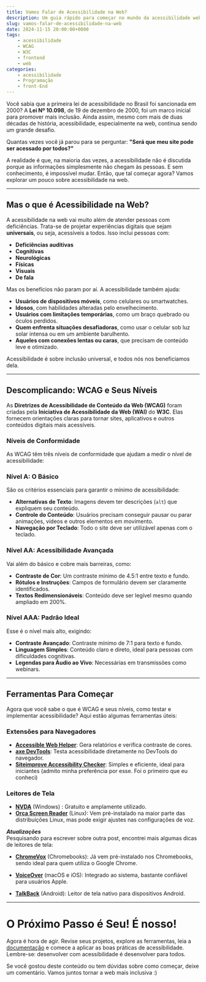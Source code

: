 ```yaml
---
title: Vamos Falar de Acessibilidade na Web?
description: Um guia rápido para começar no mundo da acessibilidade web
slug: vamos-falar-de-acessibilidade-na-web
date: 2024-11-15 20:00:00+0000
tags: 
    - acessibilidade
    - WCAG
    - W3C
    - frontend
    - web
categories:
    - acessibilidade
    - Programação
    - front-End
---
```



Você sabia que a primeira lei de acessibilidade no Brasil foi sancionada em 2000? A **Lei Nº 10.098**, de 19 de dezembro de 2000, foi um marco inicial para promover mais inclusão. Ainda assim, mesmo com mais de duas décadas de história, acessibilidade, especialmente na web, continua sendo um grande desafio.

Quantas vezes você já parou para se perguntar: **"Será que meu site pode ser acessado por todos?"**  

A realidade é que, na maioria das vezes, a acessibilidade não é discutida porque as informações simplesmente não chegam às pessoas. E sem conhecimento, é impossível mudar. Então, que tal começar agora? Vamos explorar um pouco sobre acessibilidade na web.

---

## Mas o que é Acessibilidade na Web?

A acessibilidade na web vai muito além de atender pessoas com deficiências. Trata-se de projetar experiências digitais que sejam **universais**, ou seja, acessíveis a todos. Isso inclui pessoas com:

- **Deficiências auditivas**  
- **Cognitivas**  
- **Neurológicas**  
- **Físicas**  
- **Visuais**  
- **De fala**  

Mas os benefícios não param por aí. A acessibilidade também ajuda:

- **Usuários de dispositivos móveis**, como celulares ou smartwatches.  
- **Idosos**, com habilidades alteradas pelo envelhecimento.  
- **Usuários com limitações temporárias**, como um braço quebrado ou óculos perdidos.  
- **Quem enfrenta situações desafiadoras**, como usar o celular sob luz solar intensa ou em um ambiente barulhento.  
- **Aqueles com conexões lentas ou caras**, que precisam de conteúdo leve e otimizado.  

Acessibilidade é sobre inclusão universal, e todos nós nos beneficiamos dela.

---

## Descomplicando: WCAG e Seus Níveis

As **Diretrizes de Acessibilidade de Conteúdo da Web (WCAG)** foram criadas pela **Iniciativa de Acessibilidade da Web (WAI)** do **W3C**. Elas fornecem orientações claras para tornar sites, aplicativos e outros conteúdos digitais mais acessíveis.  

### Níveis de Conformidade

As WCAG têm três níveis de conformidade que ajudam a medir o nível de acessibilidade:

### **Nível A**: O Básico  
São os critérios essenciais para garantir o mínimo de acessibilidade:  
- **Alternativas de Texto**: Imagens devem ter descrições (`alt`) que expliquem seu conteúdo.  
- **Controle do Conteúdo**: Usuários precisam conseguir pausar ou parar animações, vídeos e outros elementos em movimento.  
- **Navegação por Teclado**: Todo o site deve ser utilizável apenas com o teclado.  

### **Nível AA**: Acessibilidade Avançada  
Vai além do básico e cobre mais barreiras, como:  
- **Contraste de Cor**: Um contraste mínimo de 4.5:1 entre texto e fundo.  
- **Rótulos e Instruções**: Campos de formulário devem ser claramente identificados.  
- **Textos Redimensionáveis**: Conteúdo deve ser legível mesmo quando ampliado em 200%.  

### **Nível AAA**: Padrão Ideal  
Esse é o nível mais alto, exigindo:  
- **Contraste Avançado**: Contraste mínimo de 7:1 para texto e fundo.  
- **Linguagem Simples**: Conteúdo claro e direto, ideal para pessoas com dificuldades cognitivas.  
- **Legendas para Áudio ao Vivo**: Necessárias em transmissões como webinars.  

---

## Ferramentas Para Começar

Agora que você sabe o que é WCAG e seus níveis, como testar e implementar acessibilidade? Aqui estão algumas ferramentas úteis:

### **Extensões para Navegadores**  
- **[Accessible Web Helper](https://chromewebstore.google.com/detail/accessible-web-helper/gdnpkbipbholkoaggmlblpbmgemddbgb)**: Gera relatórios e verifica contraste de cores.  
- **[axe DevTools](https://chromewebstore.google.com/detail/axe-devtools-web-accessib/lhdoppojpmngadmnindnejefpokejbdd)**: Testa acessibilidade diretamente no DevTools do navegador.  
- **[Siteimprove Accessibility Checker](https://chromewebstore.google.com/detail/siteimprove-accessibility/djcglbmbegflehmbfleechkjhmedcopn)**: Simples e eficiente, ideal para iniciantes (admito minha preferência por esse. Foi o primeiro que eu conheci)

### **Leitores de Tela**  
- **[NVDA](https://www.nvaccess.org/download/)** (Windows) : Gratuito e amplamente utilizado.  
- **[Orca Screen Reader](https://help.gnome.org/users/orca/stable/index.html.en)** (Linux): Vem pré-instalado na maior parte das distribuições Linux, mas pode exigir ajustes nas configurações de voz.  

**_Atualizações_**  
Pesquisando para escrever sobre outra post, encontrei mais algumas dicas de leitores de tela:
- **[ChromeVox](https://support.google.com/chromebook/answer/7031755)** (Chromebooks): Já vem pré-instalado nos Chromebooks, sendo ideal para quem utiliza o Google Chrome.

- **[VoiceOver](https://www.apple.com/accessibility/vision/)** (macOS e iOS):  Integrado ao sistema, bastante confiável para usuários Apple.

- **[TalkBack](https://play.google.com/store/apps/details?id=com.google.android.marvin.talkback)** (Android):  Leitor de tela nativo para dispositivos Android.

---

# O Próximo Passo é Seu! É nosso!

Agora é hora de agir. Revise seus projetos, explore as ferramentas, leia a [documentação](https://www.w3.org/TR/WCAG21/) e comece a aplicar as boas práticas de acessibilidade. Lembre-se: desenvolver com acessibilidade é desenvolver para todos.  

Se você gostou deste conteúdo ou tem dúvidas sobre como começar, deixe um comentário. Vamos juntos tornar a web mais inclusiva :) 
